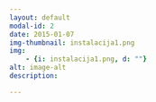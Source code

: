 ```yaml
---
layout: default
modal-id: 2
date: 2015-01-07
img-thumbnail: instalacija1.png
img:
    - {i: instalacija1.png, d: ""}
alt: image-alt
description: 

---
```

